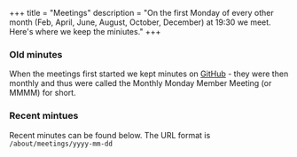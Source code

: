 +++
    title = "Meetings"
    description = "On the first Monday of every other month (Feb, April, June, August, October, December) at 19:30 we meet. Here's where we keep the miniutes."
+++

### Old minutes
When the meetings first started we kept minutes on [GitHub](https://github.com/HACManchester/MMMMM) - they were then monthly and thus were called the Monthly Monday Member Meeting (or MMMM) for short.

### Recent mintues
Recent minutes can be found below. 
The URL format is `/about/meetings/yyyy-mm-dd`